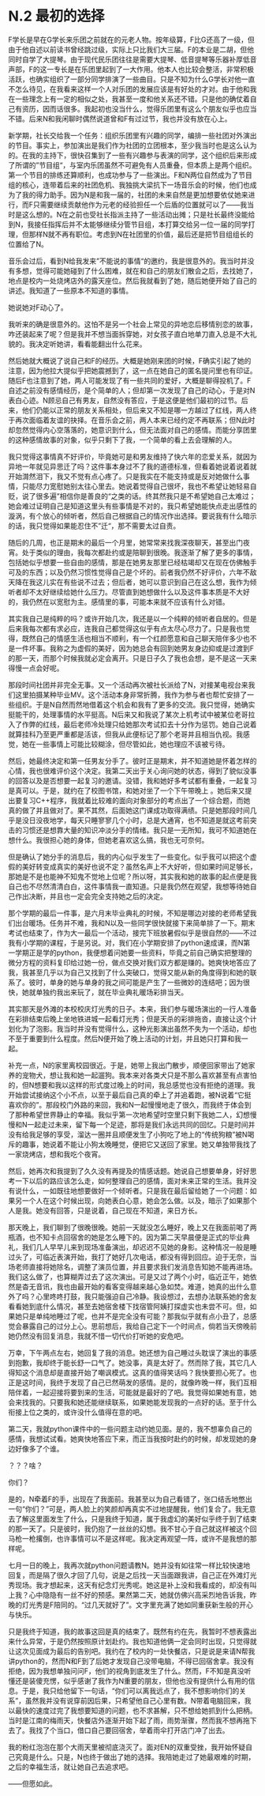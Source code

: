 # N.2 最初的选择

F学长是早在G学长来乐团之前就在的元老人物。按年级算，F比G还高了一级，但由于他自述以前读书曾经跳过级，实际上只比我们大三届。F的本业是二胡，但他同时自学了大提琴。由于现代民乐团往往是需要大提琴、低音提琴等乐器补厚低音声部，F的这一专长是在乐团里起到了一大作用。他本人也比较会整活，非常积极活跃，也确实组织了一部分同学排演了一些曲目。只是不知为什么G学长对他一直不怎么待见，在我看来这样一个人对乐团的发展应该是有好处的才对。由于他和我在一些理念上有一定的相似之处，我甚至一度和他关系还不错。只是他的确仗着自己有资历，因而话很多。我起初也没当什么，觉得乐团里有这么个朋友似乎也应当不错。后来N和我闲聊时偶然说道曾和F有过过节，我也并没有放在心上。

新学期，社长交给我一个任务：组织乐团里有兴趣的同学，编排一些社团对外演出的节目。事实上，参加演出是我们作为社团的立团根本，至少我当时也是这么认为的。在我的主持下，很快召集到了一些有兴趣参与表演的同学，这个组织后来形成了所谓的”节目组“，与室内乐团虽然不可避免有人员重叠，但本质上是两个组织。第一个节目的排练还算顺利，也成功参与了一些演出。F和N两位自然成为了节目组的核心，连带着后来的社团危机、我独挑大梁抗下一场音乐会的时候，他们也成为了我的得力助手。因为N是和我一届的，社团的未来自然是更加想要依仗她来进行，而F只需要继续贡献他作为元老的经验担任一个后盾的位置就可以了——我当时是这么想的。N在之前也受社长指派主持了一些活动出摊；只是社长最终没能给到N，我接任指挥后并不太能够继续分管节目组，本打算交给另一位一届的同学打理，但那样N就不再有职位。考虑到N在社团里的价值，最后还是把节目组组长的位置给了N。

音乐会过后，看到N给我发来”不能说的事情“的邀约，我是很意外的。我当时并没有多想，觉得可能她碰到了什么困难，就在和自己的朋友们散会之后，去找她了，地点是校内一处烧烤店外的露天座位。然后我就看到了她，随后她便开始了自己的讲述。我知道了一些原本不知道的事情。

她说她对F动心了。

我听来的确是很意外的。这怕不是另一个社会上常见的异地恋后移情别恋的故事，咋还装起来了呢？但是我并不想当面拆穿她，对女孩子直白地单刀直入总是不大礼貌的。我决定听她讲，看看能翻出什么花来。

然后她就大概说了说自己和F的经历。大概是她刚来团的时候，F确实引起了她的注意，因为他拉大提似乎把她震撼到了，这一点在她自己的匿名提问里也有印证。随后F也注意到了她，两人可能发现了有一些共同的爱好，大概是聊得投机了。F自述之前没有感情经历，是个简单的人；但却第一次发现了自己的动心，于是对N表白心迹。N顾忌自己有男友，自然没有答应，于是这便是他们最初的过节。后来，他们仍能以正常的朋友关系相处，但后来又不知是哪一方越过了红线，两人终于再次面临着友谊的抉择。在音乐会之前，两人本来已经约定不再联系；但N此时却忽然觉得内心空落落的，她意识到什么，但无法面对自己的感情。而能分享团里的这种感情故事的对象，似乎只剩下了我，一个简单的看上去会理解的人。

我只觉得这事情真不好评价，毕竟她可是和男友维持了快六年的恋爱关系，就因为异地一年就见异思迁了吗？这件事本身过不了我的道德标准，但看着她说着说着就开始潸然泪下，我又不觉有点心疼了。只是我实在不能支持或是反对她做什么事情，只能尽力宽慰她别太往心里去。她说着觉得自己很坏，我也不希望让她轻易自贬，说了很多遍”相信你是善良的“之类的话。终其然我只是不希望她自己太难过；她会难过证明自己是知道这里头有些事情是不对的，我只希望她能快点走出感性的漩涡，有个放心的倾听者，然后自己根据自己的情况作出选择。要说我有什么暗示的话，我只觉得如果能忍住不”迁“，那不需要太过自责。

随后的几周，也正是期末的最后一个月里，她常常来找我深夜聊天，甚至出门夜宵。处于类似的理由，我每次都赴约或是陪聊到很晚。我逐渐了解了更多的事情，包括她似乎想要一些自由的感情，那是在她男友那里已经枯竭却又在现在仿佛触手可及的东西；以及仍然习惯性觉得自己是个坏的。前者我仍然不好评价，六年不敌天降在我这儿实在有些说不过去；但后者，她可以意识到自己在这么想，我作为倾听者却不太好继续给她什么压力。尽管直到她想做什么以及这件事本质是不大好的，我仍然在以宽慰为主。感情里的事，可能本来就不应该有什么对错。

其实我自己是纯粹的吗？或许开始几次，我还是以一个纯粹的倾听者自居的。但是后来我每次都有求必应，连我自己都觉得这似乎有点太尽心尽力了。只是我也觉得，既然自己的情感生活也相当不顺利，有一个红颜愿意和自己聊天陪伴多少也不是一件坏事。我称之为虚假的美好，因为她总会有回到她男友身边抑或是过渡到F的那一天，而那个时候我就必定会离开。只是日子久了我也会想，是不是这一天来得慢一点会好呢。

那段时间社团并非完全无事。又一个活动再次被社长派给了N，对接某电视台来我们这里拍摄某种毕业MV。这个活动本身非常折腾，我作为参与者也帮忙安排了一些组织。于是N自然而然地借着这个机会和我有了更多的交流。我只觉得，她确实挺能干的，处理事情的水平挺高。N后来又和我说了某次上机考试中被某位老哥拉入了作弊的红线，最后老师冷处理只给她那次考试扣去十分作为惩罚。她自己说着就算挂科乃至更严重都是活该，但我从此便标记了那个老哥并且相当仇视。我感觉，她在一些事情上可能比较糊涂，但尽管如此，她也理应不该被亏待。

然后，她最终决定和第一任男友分手了。彼时正是期末，并不知道她是怀着怎样的心情，我也很难评价这个决定。我第二天出于关心询问她的状态，得到了貌似没事的回答以及是否想要一起复习的邀请。没错，我和她好多考试都有重叠，一起复习是真可以。于是，就约在了校图书馆，和她对坐了一个下午带晚上 。她后来又提出要复习C++程序，我就着比较难的面向对象部分的考点出了一个综合题，而她真的做了并且做对了。果不其然，后面她这门课成功取得满绩。只是她那段时间几乎是没日没夜地学，每天只睡寥寥几个小时，总是大通宵，也不知道是就这考前突击的习惯还是想靠大量的知识冲淡分手的情绪。我只是一无所知，我可不知道她在想什么。我很担心她的身体，但她老喜欢这么搞，我也无可奈何。

但是确认了她分手的消息后，我的内心似乎发生了一些变化。似乎我可以把这个虚假的美好转变成真实的美好也说不定？虽然名声上不大好听，但如果时间足够长，那她是不是也能神不知鬼不觉地上位呢？所以呀，其实我和她的故事的起点便是我自己也不尽然清清白白，这件事情我一直知道。只是我仍然在观望，我想等待她自己作出决断，并且也一定会完全支持她之后的决定。

那个学期的最后一件事，是六月末毕业典礼的时候，不知是哪边对接的老师希望我们出台暖场。任务并不难，我和N以及一些同学很快就接下来简单排了一下。期末考试也结束了，作为大一最后一个活动，接完下班放暑假似乎是很自然的——不过我有小学期的课程，于是另说。对，我们在小学期安排了python速成课，而N第一学期正是学的python，我便想着问她要一些资料，毕竟之前自己确实把整理的微分方程的资料复印给过她一份，做点交换对我们双方都是赚的。她爽快地答应了我，我甚至几乎以为自己又找到了什么突破口，觉得又能从新的角度得到和她的联系了。彼时，单身的她与单身的我之间可能是产生了一些微妙的连结吧；因为很快，她就单独约我出来玩了，就在毕业典礼暖场彩排当天。

其实那天是外滩的本校校庆灯光秀的日子。本来，我们参与暖场演出的一行人准备在彩排结束后晚上坐地铁进城一起看灯光秀；但是天杀的彩排拖沓，直接让这个计划化为了泡影。我当时并没有觉得什么，这种光影演出虽然不失为一个活动，却也不至于重要到什么程度。然后N便开始了晚上活动的计划，并且她只打算和我一起。

补充一点，N的家里离校园很近。于是，她带上我出门散步，顺便回家带出了她家养的宠物犬，想让我和她一起遛狗。我本来对各类犬只是不那么喜欢甚至有点害怕的，但N想要和我以这样的形式度过晚上的时间，我总感觉也没有拒绝的道理。我开始尝试接纳这个小不点，以至于最后自己真的牵上了并追着跑，被N说着“它挺喜欢你的”。那段校门外路的来回，我和N一起慢慢地走了很久，而我终于体会到了那种希望世界静止的幸福。我似乎第一次地希望时空里只剩下我她二人，幻想慢慢和N一起走过未来，留下每一个足迹，那将是我们永远共同的回忆。只是时间并没有给我足够的享受，溜达一圈并且顺便发生了小狗吃了地上的“传统狗粮”被N喝斥的趣事，她说着不能让小狗太晚睡觉，便把它又送回了家里。她又单独带我找了一家烧烤店，想和我吃个夜宵。

然后，她再次和我提到了久久没有再提及的情感话题。她说自己想要单身，好好思考一下以后的路应该怎么走，如何整理自己的感情，面对未来正常的生活。我并没有说什么，一如既往地想要做好一个倾听者。只是我在最后留给她了一个问题：如果另一个人在这个时候出现，向她表白心意，她会怎么做。以及，暗示了如果那个人是我。她没有回答，只是说着，自己现在不知道，来日方长。

那天晚上，我们聊到了很晚很晚。她前一天就没怎么睡好，晚上又在我面前喝了两瓶酒，也不知卡点回宿舍的她是怎么睡下的。因为第二天早晨便是正式的毕业典礼，我们几人早早儿来到现场准备演出，却迟迟不见她的身影。这种情况一般是睡过头了，可临近表演开始，我打了她好几次电话，都没有得到回应。迫于无奈，当场老师直接将她除名，调整了演员位置，并且要求我们发消息告知她不能再进场。我们这么做了，也算糊弄过去了这次演出。可是又过了两个小时，临近正午，她依然是杳无音讯，我也由最开始的看客变得越来越心急如焚。难道，她真的出什么意外了吗？心里咚咚打鼓，我只能强迫自己冷静。我设想过，去想办法联系她的舍友看看她到底什么情况，甚至去她宿舍楼下找宿管阿姨打探虚实也未尝不可。但，如果她只是单纯地睡过了呢，也并不是完全没有可能？那我似乎就有点小丑了，总感觉会暴露自己的过分上心。思前想后，我给自己定下一个时间点，倘若当天傍晚前她仍然没有回复消息，我就不惜一切代价打听她的安危吧。

万幸，下午两点左右，她回复了我的消息。她还想为自己睡过头耽误了演出的事感到抱歉，我却终于能长舒一口气了。她没事，真是太好了。然而除了我，其它几人得知这个消息却是直接开始了嘲讽模式。这真的值得笑话吗？我快要担心死了。也正是这时间，我终于发现了自己已然萌发的感情。是的，就像昨晚一样，我们互相陪伴着，一起迎接将要到来的生活，可能就是最好的了吧。我觉得如果她有意，她会来找我的。只要我和她还能继续联系，如果她能发现我的一点好的话。至于什么衔接上位之类的，或许没什么值得在意的吧。

第二天，我就python课件中的一些问题主动约她见面。是的，我不想辜负自己的感情，我想试试看。她爽快地答应下来，而正当我按时赴约的时候，却发现她的身边好像多了个谁。

？？？啥？

你们？

是的，N牵着F的手，出现在了我面前。我甚至以为自己看错了，张口结舌地憋出一句“你们？”可是，两人脸上的笑颜却再真实不过地提醒我，他们复合了。我无意去了解这里面发生了什么，只是我终于知道，属于我虚幻的美好似乎终于到了结束的那一天了。只是彼时，我仍抱了一丝丝的幻想。我不甘心于自己就这样被这个回马枪一枪撂倒，也许事情可以不是这样呢。我决定再观望一阵，或许不是我想的那样呢。

七月一日的晚上，我再次就python问题请教N。她并没有如往常一样比较快速地回复，而是隔了很久才回了几句，说是之后找一天当面跟我讲，自己正在外滩灯光秀现场。我才想起来，这天有纪念灯光秀呢。她这是补上没和我看成的，却没有叫上我？心中隐隐有一丝不好的预感。果然第二天，她就仿佛兴高采烈地告诉我，昨晚的灯光秀是F陪同的。“过几天就好了”。文字里充满了她如同重获新生般的开心与快乐。

只是我终于知道，我的故事这回是真的结束了。既然有约在先，我暂时不想表露出来什么异常，于是仍然按照原计划赴约。我也知道他俩一定会同时出现，只觉得就让这次见面成为最后的告别吧。我约在了校内的一处快餐店，只是说是来请N帮我讲python的，然而N和F到了后她才发现自己没带电脑，不得已回宿舍拿。我没有拒绝，因为我想单独问问F，他们的视角到底发生了什么。然而，F不知是真没听懂还是装傻充愣，似乎感谢了我作为N重要的朋友，但他也没有提供什么有用的信息。于是，我只给他留下一句话，“你们可以离我远点了，我不想影响你们的关系”，虽然我并没有说穿前因后果，只希望他自己心里有数。N带着电脑回来，我以最快的速度过完了我想要知道的问题，也不求甚解，只不想给她抓到什么把柄。当时是江南的梅雨天，快餐店外逐渐开始下起了雨，雨势渐骤，然而我不想再拖下去了。我找了个当口，借口自己要回宿舍，举着雨伞打开店门冲了出去。

我的粉红泡泡在那个大雨天里被彻底浇灭了。面对EN的双重受挫，我开始怀疑自己究竟是什么。只是，N也终于做出了她的选择。我陪她走过了她最艰难的时期，之后的幸福生活，就让她自己去追求吧。

——但愿如此。
